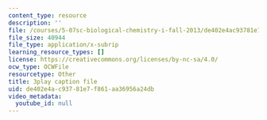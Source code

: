 ```yaml
---
content_type: resource
description: ''
file: /courses/5-07sc-biological-chemistry-i-fall-2013/de402e4ac93781e7f861aa36956a24db_gbOyppJ9OK4.srt
file_size: 40944
file_type: application/x-subrip
learning_resource_types: []
license: https://creativecommons.org/licenses/by-nc-sa/4.0/
ocw_type: OCWFile
resourcetype: Other
title: 3play caption file
uid: de402e4a-c937-81e7-f861-aa36956a24db
video_metadata:
  youtube_id: null
---
```


